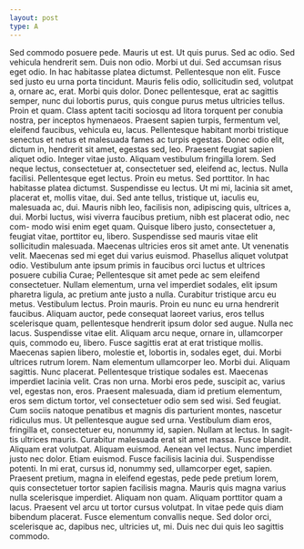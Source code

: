 ```yaml
---
layout: post
type: A
---
```


Sed commodo posuere pede. Mauris ut est. Ut quis purus. Sed ac odio. Sed
vehicula hendrerit sem. Duis non odio. Morbi ut dui. Sed accumsan risus eget
odio. In hac habitasse platea dictumst. Pellentesque non elit. Fusce sed justo
eu urna porta tincidunt. Mauris felis odio, sollicitudin sed, volutpat a, ornare
ac, erat. Morbi quis dolor. Donec pellentesque, erat ac sagittis semper, nunc
dui lobortis purus, quis congue purus metus ultricies tellus. Proin et quam.
Class aptent taciti sociosqu ad litora torquent per conubia nostra, per inceptos
hymenaeos. Praesent sapien turpis, fermentum vel, eleifend faucibus, vehicula
eu, lacus.
Pellentesque habitant morbi tristique senectus et netus et malesuada fames
ac turpis egestas. Donec odio elit, dictum in, hendrerit sit amet, egestas sed, leo.
Praesent feugiat sapien aliquet odio. Integer vitae justo. Aliquam vestibulum
fringilla lorem. Sed neque lectus, consectetuer at, consectetuer sed, eleifend ac,
lectus. Nulla facilisi. Pellentesque eget lectus. Proin eu metus. Sed porttitor.
In hac habitasse platea dictumst. Suspendisse eu lectus. Ut mi mi, lacinia sit
amet, placerat et, mollis vitae, dui. Sed ante tellus, tristique ut, iaculis eu,
malesuada ac, dui. Mauris nibh leo, facilisis non, adipiscing quis, ultrices a, dui.
Morbi luctus, wisi viverra faucibus pretium, nibh est placerat odio, nec com-
modo wisi enim eget quam. Quisque libero justo, consectetuer a, feugiat vitae,
porttitor eu, libero. Suspendisse sed mauris vitae elit sollicitudin malesuada.
Maecenas ultricies eros sit amet ante. Ut venenatis velit. Maecenas sed mi eget
dui varius euismod. Phasellus aliquet volutpat odio. Vestibulum ante ipsum
primis in faucibus orci luctus et ultrices posuere cubilia Curae; Pellentesque sit
amet pede ac sem eleifend consectetuer. Nullam elementum, urna vel imperdiet
sodales, elit ipsum pharetra ligula, ac pretium ante justo a nulla. Curabitur
tristique arcu eu metus. Vestibulum lectus. Proin mauris. Proin eu nunc eu
urna hendrerit faucibus. Aliquam auctor, pede consequat laoreet varius, eros
tellus scelerisque quam, pellentesque hendrerit ipsum dolor sed augue. Nulla
nec lacus.
Suspendisse vitae elit. Aliquam arcu neque, ornare in, ullamcorper quis,
commodo eu, libero. Fusce sagittis erat at erat tristique mollis. Maecenas
sapien libero, molestie et, lobortis in, sodales eget, dui. Morbi ultrices rutrum
lorem. Nam elementum ullamcorper leo. Morbi dui. Aliquam sagittis. Nunc
placerat. Pellentesque tristique sodales est. Maecenas imperdiet lacinia velit.
Cras non urna. Morbi eros pede, suscipit ac, varius vel, egestas non, eros.
Praesent malesuada, diam id pretium elementum, eros sem dictum tortor, vel
consectetuer odio sem sed wisi.
Sed feugiat. Cum sociis natoque penatibus et magnis dis parturient montes,
nascetur ridiculus mus. Ut pellentesque augue sed urna. Vestibulum diam eros,
fringilla et, consectetuer eu, nonummy id, sapien. Nullam at lectus. In sagit-
tis ultrices mauris. Curabitur malesuada erat sit amet massa. Fusce blandit.
Aliquam erat volutpat. Aliquam euismod. Aenean vel lectus. Nunc imperdiet
justo nec dolor.
Etiam euismod. Fusce facilisis lacinia dui. Suspendisse potenti. In mi
erat, cursus id, nonummy sed, ullamcorper eget, sapien. Praesent pretium,
magna in eleifend egestas, pede pede pretium lorem, quis consectetuer tortor sapien facilisis magna. Mauris quis magna varius nulla scelerisque imperdiet.
Aliquam non quam. Aliquam porttitor quam a lacus. Praesent vel arcu ut tortor
cursus volutpat. In vitae pede quis diam bibendum placerat. Fusce elementum
convallis neque. Sed dolor orci, scelerisque ac, dapibus nec, ultricies ut, mi.
Duis nec dui quis leo sagittis commodo.
